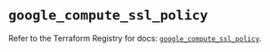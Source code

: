 # `google_compute_ssl_policy`

Refer to the Terraform Registry for docs: [`google_compute_ssl_policy`](https://registry.terraform.io/providers/hashicorp/google/6.48.0/docs/resources/compute_ssl_policy).
